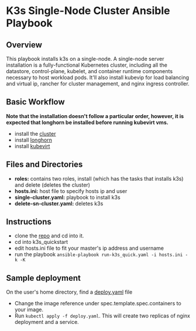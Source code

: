 # K3s Single-Node Cluster Ansible Playbook 

## Overview
This playbook installs k3s on a single-node. A single-node server installation is a fully-functional Kubernetes cluster, including all the datastore, control-plane, kubelet, and container runtime components necessary to host workload pods.
It'll also install kubevip for load balancing and virtual ip, rancher for cluster management, and nginx ingress controller.

## Basic Workflow
**Note that the installation doesn't follow a particular order, however, it is expected that longhorn be installed before running kubevirt vms.**
- install the [cluster](https://github.com/Annuore/anu-i4ops/tree/k3s/k3s_quickstart#instructions)
- install [longhorn](https://github.com/Annuore/anu-i4ops/tree/k3s/longhorn)
- install [kubevirt](https://github.com/Annuore/anu-i4ops/tree/k3s/kubevirt)


## Files and Directories
- **roles:** contains two roles, install (which has the tasks that installs k3s) and delete (deletes the cluster)
- **hosts.ini:** host file to specify hosts ip and user
- **single-cluster.yaml:** playbook to install k3s
- **delete-sn-cluster.yaml:** deletes k3s 

## Instructions
- clone the [repo](https://github.com/Annuore/anu-i4ops/tree/k3s) and cd into it.
- cd into k3s_quickstart
- edit hosts.ini file to fit your master's ip address and username
- run the playbook `ansible-playbook run-k3s_quick.yaml -i hosts.ini -k -K`

## Sample deployment
On the user's home directory, find a [deploy.yaml](#roles/install/templates/deploy.yaml.j2) file
- Change the image reference under spec.template.spec.containers to your image. 
- Run `kubectl apply -f deploy.yaml`. This will create two replicas of nginx deployment and a service.